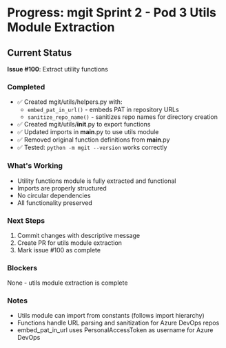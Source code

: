 # Progress: mgit Sprint 2 - Pod 3 Utils Module Extraction

## Current Status

**Issue #100**: Extract utility functions

### Completed
- ✅ Created mgit/utils/helpers.py with:
  - `embed_pat_in_url()` - embeds PAT in repository URLs
  - `sanitize_repo_name()` - sanitizes repo names for directory creation
- ✅ Created mgit/utils/__init__.py to export functions
- ✅ Updated imports in __main__.py to use utils module
- ✅ Removed original function definitions from __main__.py
- ✅ Tested: `python -m mgit --version` works correctly

### What's Working
- Utility functions module is fully extracted and functional
- Imports are properly structured
- No circular dependencies
- All functionality preserved

### Next Steps
1. Commit changes with descriptive message
2. Create PR for utils module extraction
3. Mark issue #100 as complete

### Blockers
None - utils module extraction is complete

### Notes
- Utils module can import from constants (follows import hierarchy)
- Functions handle URL parsing and sanitization for Azure DevOps repos
- embed_pat_in_url uses PersonalAccessToken as username for Azure DevOps